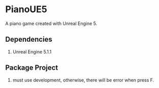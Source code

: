 # PianoUE5
A piano game created with Unreal Engine 5.

## Dependencies
1. Unreal Engine 5.1.1

## Package Project
1. must use development, otherwise, there will be error when press F.
